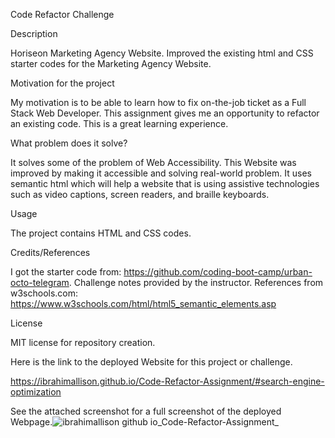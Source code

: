 Code Refactor Challenge

Description

Horiseon Marketing Agency Website. Improved the existing html and CSS starter codes for the Marketing Agency Website.

Motivation for the project

My motivation is to be able to learn how to fix on-the-job ticket as a Full Stack Web Developer. This assignment gives me an opportunity to refactor an existing code. This is a great learning experience.

What problem does it solve?

It solves some of the problem of Web Accessibility. This Website was improved by making it accessible and solving real-world problem. It uses semantic html which will help a website that is using assistive technologies such as video captions, screen readers, and braille keyboards.

Usage

The project contains HTML and CSS codes.

Credits/References

I got the starter code from: https://github.com/coding-boot-camp/urban-octo-telegram.
Challenge notes provided by the instructor.
References from w3schools.com: https://www.w3schools.com/html/html5_semantic_elements.asp

License

MIT license for repository creation.

Here is the link to the deployed Website for this project or challenge.

https://ibrahimallison.github.io/Code-Refactor-Assignment/#search-engine-optimization

See the attached screenshot for a full screenshot of the deployed Webpage.![ibrahimallison github io_Code-Refactor-Assignment_](https://user-images.githubusercontent.com/116689797/236353882-3688f26b-15c2-463b-baf5-52df8a0c2857.png)
 
